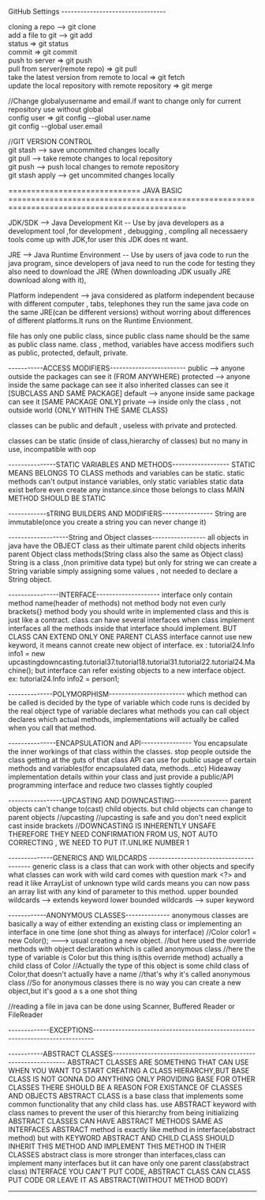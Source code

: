 GitHub Settings ---------------------------------

cloning a repo --> git clone <url>  
add a file to git --> git add <fileName>  
status => git status  
commit => git commit  
push to server => git push  
pull from server(remote repo) => git pull  
take the latest version from remote to local => git fetch  
update the local repository with remote repository => git merge  

//Change globalyusername and email.if want to change only for current repository use without global  
config user => git config --global user.name <name>  
git config --global user.email <email>  
  

//GIT VERSION CONTROL  
git stash --> save uncommited changes locally  
git pull --> take remote changes to local repository  
git push --> push local changes to remote repository  
git stash apply --> get uncommited changes locally  











============================= JAVA BASIC =============================================================================================

JDK/SDK --> Java Development Kit -- Use by java developers as a development tool ,for development , debugging , compling all necessaery tools come up with JDK,for user this JDK does nt want.

JRE --> Java Runtime Environment -- Use by users of java code to run the java program, since developers of java need to run the code for testing they also need to download the JRE (When downloading JDK usually JRE download along with it),

Platform independent --> java considered as platform independent because with different computer , tabs, telephones they run the same java code on the same JRE(can be different versions) without worring about differences of different platforms.It runs on the Runtime Envionment.

file has only one public class, since public class name should be the same as public class name.
class , method, variables have access modifiers such as public, protected, default, private.

-----------ACCESS MODIFIERS------------------------
public --> anyone outside the packages can see it                                           (FROM ANYWHERE)
protected --> anyone inside the same package can see it also inherited classes can see it   [SUBCLASS AND SAME PACKAGE]
default -->  anyone inside same package can see it                                          [SAME PACKAGE ONLY]
private --> inside only the class , not outside world                                       {ONLY WITHIN THE SAME CLASS}

classes can be public and default , useless with private and protected.

classes can be static (inside of class,hierarchy of classes) but no many in use, incompatible with oop

---------------STATIC VARIABLES AND METHODS------------------
STATIC MEANS BELONGS TO CLASS
methods and variables can be static.
static methods can't output instance variables, only static variables
static data exist before even create any instance.since those belongs to class
MAIN METHOD SHOULD BE STATIC

------------sTRING BUILDERS AND MODIFIERS----------------
String are immutable(once you create a string you can never change it)

-------------------String and Object classes-----------------
all objects in java have the OBJECT class as their ultimate parent
child objects inherits parent Object class methods(String class also the same as Object class)
String is a class ,(non primitive data type)
but only for string we can create a String variable simply assigning some values , not needed to declare a String object.

----------------INTERFACE--------------------
interface only contain method name(header of methods) not method body not even curly brackets{}
method body you should write in implemented class and this is just like a contract.
class can have several interfaces
when class implement interfaces all the methods inside that interface should implement.
BUT CLASS CAN EXTEND ONLY ONE PARENT CLASS
interface cannot use new keyword, it means cannot create new object of interface. ex : tutorial24.Info info1 = new upcastingdowncasting.tutorial37.tutorial18.tutorial31.tutorial22.tutorial24.Machine();
but interface can refer existing objects to a new interface object. ex: tutorial24.Info info2 = person1;

--------------POLYMORPHISM------------------------
 which method can be called is decided by the type of variable
 which code runs is decided by the real object
 type of variable declares what methods you can call
 object declares which actual methods, implementations will actually be called when you call that method.

 ---------------ENCAPSULATION and API----------------
 You encapsulate the inner workings of that class within the classes.
 stop people outside the class getting at the guts of that class
 API can use for public usage of certain methods and variables(for encapsulated data, methods...etc)
 Hideaway implementation details within your class and just provide a public/API programming interface and  reduce two classes tightly coupled

-----------------UPCASTING AND DOWNCASTING-----------------
parent objects can't change to(cast) child objects.
but child objects can change to parent objects
//upcasting
//upcasting is safe and you don't need explicit cast inside brackets
//DOWNCASTING IS INHERENTLY UNSAFE THEREFORE THEY NEED CONFIRMATION FROM US, NOT AUTO CORRECTING , WE NEED TO PUT IT.UNLIKE NUMBER 1

--------------GENERICS AND WILDCARDS ----------------------------------------
generic class is a class that can work with other objects and specify what classes can work with
wild card comes with question mark <?> and read it like ArrayList of unknown type
wild cards means you can now pass an array list with any kind of parameter to this method.
upper bounded wildcards --> extends keyword
lower bounded wildcards --> super keyword

------------ANONYMOUS CLASSES--------------
anonymous classes are basically a way of either extending an existing class or implementing an interface in one time (one shot thing as always for interface)
//Color color1 = new Color();  ---> usual creating a new object.
//but here used the override methods with object declaration which is called anonymous class
//here the type of variable is Color but this thing is(this override method) actually a child class of Color
//Actually the type of this object is some child class of Color,that doesn't actually have a name
//that's why it's called anonymous class
//So for anonymous classes there is no way you can create a new object,but it's good a s a one shot thing


//reading a file in java can be done using Scanner, Buffered Reader or FileReader

-------------EXCEPTIONS------------------------------------------------------------------------------

-----------ABSTRACT CLASSES---------------------------------------------------------------
ABSTRACT CLASSES ARE SOMETHING THAT CAN USE WHEN YOU WANT TO START CREATING A CLASS HIERARCHY,BUT BASE CLASS IS NOT GONNA DO ANYTHING ONLY PROVIDING BASE FOR OTHER CLASSES
THERE SHOULD BE A REASON FOR EXISTANCE OF CLASSES AND OBJECTS
ABSTRACT CLASS is a base class that implements some common functionality that any child class has.
use ABSTRACT keyword with class names to prevent the user of this hierarchy from being initializing
ABSTRACT CLASSES CAN HAVE ABSTRACT METHODS SAME AS INTERFACES
ABSTRACT  method is exactly like method in interface(abstract method) but with KEYWORD ABSTRACT AND CHILD CLASS SHOULD INHERIT THIS METHOD AND IMPLEMENT THIS METHOD IN THEIR CLASSES
abstract class is more stronger than interfaces,class can implement many interfaces but iit can have only one parent class(abstract class)
INTERFACE YOU CAN'T PUT CODE, ABSTRACT CLASS CAN CLASS PUT CODE OR LEAVE IT AS ABSTRACT(WITHOUT METHOD BODY)

--------------------------------



